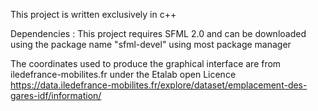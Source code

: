 This project is written exclusively in c++

Dependencies :
    This project requires SFML 2.0 and can be downloaded using the package name "sfml-devel" using most package manager

The coordinates used to produce the graphical interface are from iledefrance-mobilites.fr
under the Etalab open Licence
    https://data.iledefrance-mobilites.fr/explore/dataset/emplacement-des-gares-idf/information/